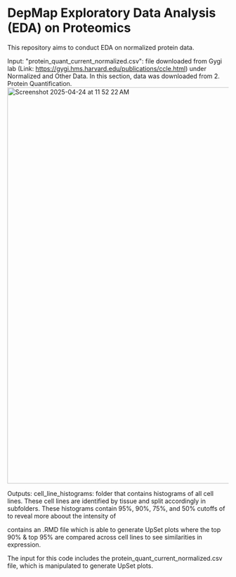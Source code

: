 # DepMap Exploratory Data Analysis (EDA) on Proteomics

This repository aims to conduct EDA on normalized protein data. 

Input:
"protein_quant_current_normalized.csv": file downloaded from Gygi lab (Link: https://gygi.hms.harvard.edu/publications/ccle.html) under Normalized and Other Data. 
In this section, data was downloaded from 2. Protein Quantification. 
<img width="900" alt="Screenshot 2025-04-24 at 11 52 22 AM" src="https://github.com/user-attachments/assets/abb34bff-fb80-47e6-a013-045a2ad9026c" />


Outputs:
cell_line_histograms: folder that contains histograms of all cell lines. These cell lines are identified by tissue and split accordingly in subfolders. These histograms contain 95%, 90%, 75%, and 50% cutoffs of to reveal more aboout the intensity of 


contains an .RMD file which is able to generate UpSet plots where the top 90% & top 95% are compared across cell lines to see similarities in expression.

The input for this code includes the protein_quant_current_normalized.csv file, which is manipulated to generate UpSet plots. 
